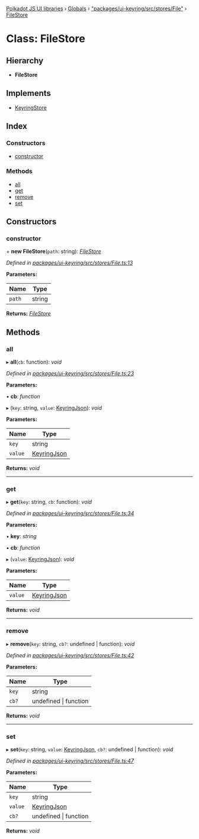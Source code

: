 [Polkadot JS UI libraries](../README.md) › [Globals](../globals.md) › ["packages/ui-keyring/src/stores/File"](../modules/_packages_ui_keyring_src_stores_file_.md) › [FileStore](_packages_ui_keyring_src_stores_file_.filestore.md)

# Class: FileStore

## Hierarchy

* **FileStore**

## Implements

* [KeyringStore](../interfaces/_packages_ui_keyring_src_types_.keyringstore.md)

## Index

### Constructors

* [constructor](_packages_ui_keyring_src_stores_file_.filestore.md#constructor)

### Methods

* [all](_packages_ui_keyring_src_stores_file_.filestore.md#all)
* [get](_packages_ui_keyring_src_stores_file_.filestore.md#get)
* [remove](_packages_ui_keyring_src_stores_file_.filestore.md#remove)
* [set](_packages_ui_keyring_src_stores_file_.filestore.md#set)

## Constructors

###  constructor

\+ **new FileStore**(`path`: string): *[FileStore](_packages_ui_keyring_src_stores_file_.filestore.md)*

*Defined in [packages/ui-keyring/src/stores/File.ts:13](https://github.com/polkadot-js/ui/blob/0017139d/packages/ui-keyring/src/stores/File.ts#L13)*

**Parameters:**

Name | Type |
------ | ------ |
`path` | string |

**Returns:** *[FileStore](_packages_ui_keyring_src_stores_file_.filestore.md)*

## Methods

###  all

▸ **all**(`cb`: function): *void*

*Defined in [packages/ui-keyring/src/stores/File.ts:23](https://github.com/polkadot-js/ui/blob/0017139d/packages/ui-keyring/src/stores/File.ts#L23)*

**Parameters:**

▪ **cb**: *function*

▸ (`key`: string, `value`: [KeyringJson](../interfaces/_packages_ui_keyring_src_types_.keyringjson.md)): *void*

**Parameters:**

Name | Type |
------ | ------ |
`key` | string |
`value` | [KeyringJson](../interfaces/_packages_ui_keyring_src_types_.keyringjson.md) |

**Returns:** *void*

___

###  get

▸ **get**(`key`: string, `cb`: function): *void*

*Defined in [packages/ui-keyring/src/stores/File.ts:34](https://github.com/polkadot-js/ui/blob/0017139d/packages/ui-keyring/src/stores/File.ts#L34)*

**Parameters:**

▪ **key**: *string*

▪ **cb**: *function*

▸ (`value`: [KeyringJson](../interfaces/_packages_ui_keyring_src_types_.keyringjson.md)): *void*

**Parameters:**

Name | Type |
------ | ------ |
`value` | [KeyringJson](../interfaces/_packages_ui_keyring_src_types_.keyringjson.md) |

**Returns:** *void*

___

###  remove

▸ **remove**(`key`: string, `cb?`: undefined | function): *void*

*Defined in [packages/ui-keyring/src/stores/File.ts:42](https://github.com/polkadot-js/ui/blob/0017139d/packages/ui-keyring/src/stores/File.ts#L42)*

**Parameters:**

Name | Type |
------ | ------ |
`key` | string |
`cb?` | undefined &#124; function |

**Returns:** *void*

___

###  set

▸ **set**(`key`: string, `value`: [KeyringJson](../interfaces/_packages_ui_keyring_src_types_.keyringjson.md), `cb?`: undefined | function): *void*

*Defined in [packages/ui-keyring/src/stores/File.ts:47](https://github.com/polkadot-js/ui/blob/0017139d/packages/ui-keyring/src/stores/File.ts#L47)*

**Parameters:**

Name | Type |
------ | ------ |
`key` | string |
`value` | [KeyringJson](../interfaces/_packages_ui_keyring_src_types_.keyringjson.md) |
`cb?` | undefined &#124; function |

**Returns:** *void*
